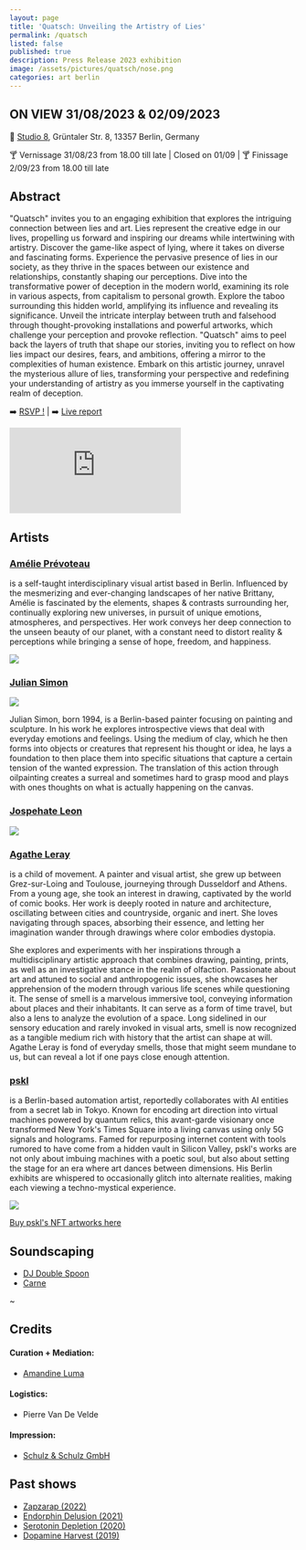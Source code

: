 ```yaml
---
layout: page
title: 'Quatsch: Unveiling the Artistry of Lies'
permalink: /quatsch
listed: false
published: true
description: Press Release 2023 exhibition
image: /assets/pictures/quatsch/nose.png
categories: art berlin
---
```


## ON VIEW 31/08/2023 & 02/09/2023

:round_pushpin: [Studio 8](https://www.facebook.com/studio8berlin/), Grüntaler Str. 8, 13357 Berlin, Germany

:cocktail: Vernissage 31/08/23 from 18.00 till late | Closed on 01/09 | :cocktail: Finissage 2/09/23 from 18.00 till late

## Abstract

"Quatsch" invites you to an engaging exhibition that explores the intriguing connection between lies and art. Lies represent the creative edge in our lives, propelling us forward and inspiring our dreams while intertwining with artistry. Discover the game-like aspect of lying, where it takes on diverse and fascinating forms. Experience the pervasive presence of lies in our society, as they thrive in the spaces between our existence and relationships, constantly shaping our perceptions. Dive into the transformative power of deception in the modern world, examining its role in various aspects, from capitalism to personal growth. Explore the taboo surrounding this hidden world, amplifying its influence and revealing its significance. Unveil the intricate interplay between truth and falsehood through thought-provoking installations and powerful artworks, which challenge your perception and provoke reflection. "Quatsch" aims to peel back the layers of truth that shape our stories, inviting you to reflect on how lies impact our desires, fears, and ambitions, offering a mirror to the complexities of human existence. Embark on this artistic journey, unravel the mysterious allure of lies, transforming your perspective and redefining your understanding of artistry as you immerse yourself in the captivating realm of deception.

:arrow_right: [RSVP !](https://www.facebook.com/events/1452240835600928)  |  :arrow_right: [Live report](https://www.instagram.com/stories/highlights/17990915378310322/)

<iframe class="post-video" src="https://www.youtube.com/embed/9OdkXEnGwcQ" frameborder="0" allowfullscreen></iframe>

## Artists

### [Amélie Prévoteau](https://www.instagram.com/a_pvt/)
is a self-taught interdisciplinary visual artist based in Berlin. Influenced by the mesmerizing and ever-changing landscapes of her native Brittany, Amélie is fascinated by the elements, shapes & contrasts surrounding her, continually exploring new universes, in pursuit of unique emotions, atmospheres, and perspectives. Her work conveys her deep connection to the unseen beauty of our planet, with a constant need to distort reality & perceptions while bringing a sense of hope, freedom, and happiness.

<img class='post-image' src="/assets/pictures/zapzarap/amelie.png">

### [Julian Simon](https://www.instagram.com/that_julian/)

<img class='post-image' src="/assets/pictures/quatsch/julian.png">

Julian Simon, born 1994, is a Berlin-based painter focusing on painting and sculpture. In his work he explores introspective views that deal with everyday emotions and feelings. Using the medium of clay, which he then forms into objects or creatures that represent his thought or idea, he lays a foundation to then place them into specific situations that capture a certain tension of the wanted expression. The translation of this action through oilpainting creates a surreal and sometimes hard to grasp mood and plays with ones thoughts on what is actually happening on the canvas.

### [Jospehate Leon](https://www.instagram.com/josephateleon/)

<img class='post-image' src="/assets/pictures/quatsch/josephate.png">

### [Agathe Leray](https://www.instagram.com/agatheleray/)

is a child of movement. A painter and visual artist, she grew up between Grez-sur-Loing and Toulouse, journeying through Dusseldorf and Athens. From a young age, she took an interest in drawing, captivated by the world of comic books. Her work is deeply rooted in nature and architecture, oscillating between cities and countryside, organic and inert. She loves navigating through spaces, absorbing their essence, and letting her imagination wander through drawings where color embodies dystopia.

She explores and experiments with her inspirations through a multidisciplinary artistic approach that combines drawing, painting, prints, as well as an investigative stance in the realm of olfaction. Passionate about art and attuned to social and anthropogenic issues, she showcases her apprehension of the modern through various life scenes while questioning it. The sense of smell is a marvelous immersive tool, conveying information about places and their inhabitants. It can serve as a form of time travel, but also a lens to analyze the evolution of a space. Long sidelined in our sensory education and rarely invoked in visual arts, smell is now recognized as a tangible medium rich with history that the artist can shape at will. Agathe Leray is fond of everyday smells, those that might seem mundane to us, but can reveal a lot if one pays close enough attention.

### [pskl](https://foundation.app/pskl)

is a Berlin-based automation artist, reportedly collaborates with AI entities from a secret lab in Tokyo. Known for encoding art direction into virtual machines powered by quantum relics, this avant-garde visionary once transformed New York's Times Square into a living canvas using only 5G signals and holograms. Famed for repurposing internet content with tools rumored to have come from a hidden vault in Silicon Valley, pskl's works are not only about imbuing machines with a poetic soul, but also about setting the stage for an era where art dances between dimensions. His Berlin exhibits are whispered to occasionally glitch into alternate realities, making each viewing a techno-mystical experience.

<img class='post-image' src="/assets/pictures/quatsch/pskl.png">

[Buy pskl's NFT artworks here](http://nft.pascal.cc)

## Soundscaping

- [DJ Double Spoon](https://soundcloud.com/bahayam)
- [Carne](https://www.instagram.com/carne_carne/)

~

## Credits

#### Curation + Mediation:
- [Amandine Luma](https://www.instagram.com/mandinevvp/)

#### Logistics:
- Pierre Van De Velde

#### Impression:
- [Schulz & Schulz GmbH](https://schulzundschulz.de/)

## Past shows

- [Zapzarap (2022)](/zapzarap)
- [Endorphin Delusion (2021)](/endorphin-delusion)
- [Serotonin Depletion (2020)](/serotonin-depletion)
- [Dopamine Harvest (2019)](/dopamine-harvest)
